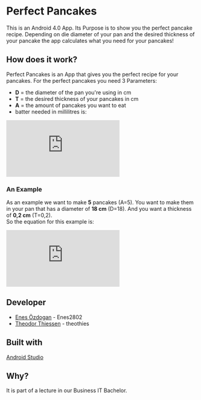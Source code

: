 # Perfect Pancakes

This is an Android 4.0 App. Its Purpose is to show you the perfect pancake recipe.
Depending on die diameter of your pan and the desired thickness of your pancake the app calculates what you need for your pancakes!

## How does it work?

Perfect Pancakes is an App that gives you the perfect recipe for your pancakes.
For the perfect pancakes you need 3 Parameters:
* **D** = the diameter of the pan you're using in cm
* **T** = the desired thickness of your pancakes in cm
* **A** = the amount of pancakes you want to eat
* batter needed in millilitres is: 

![equation](http://www.sciweavers.org/tex2img.php?eq=%5Cfrac%7BD%5E%7B2%7D%5Ccdot%20T%20%5Ccdot%20%5Cpi%20%5Ccdot%20A%7D%7B4%7D&bc=White&fc=Black&im=jpg&fs=12&ff=arev&edit=0)

### An Example

As an example we want to make **5** pancakes (A=5). You want to make them in your pan that has a diameter of **18 cm** (D=18). And you want a thickness of **0,2 cm** (T=0,2).  
So the equation for this example is:  

![equation](http://www.sciweavers.org/tex2img.php?eq=%5Cfrac%7B18%5E%7B2%7D%5Ccdot%200%2C2%20%5Ccdot%20%5Cpi%20%5Ccdot%205%7D%7B4%7D&bc=White&fc=Black&im=jpg&fs=12&ff=arev&edit=0)

## Developer

* [Enes Özdogan](https://github.com/Enes2802) - Enes2802
* [Theodor Thiessen](https://github.com/theothies) - theothies

## Built with

[Android Studio](https://developer.android.com/studio)

## Why?

It is part of a lecture in our Business IT Bachelor.
